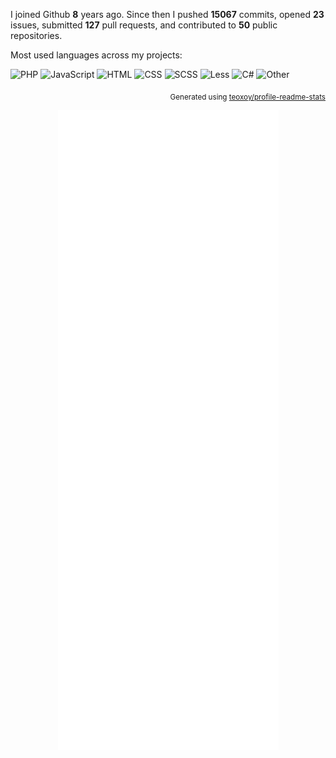 <!--
### Hi there 👋

**jb-lopez/jb-lopez** is a ✨ _special_ ✨ repository because its `README.md` (this file) appears on your GitHub profile.

Here are some ideas to get you started:

- 🔭 I’m currently working on ...
- 🌱 I’m currently learning ...
- 👯 I’m looking to collaborate on ...
- 🤔 I’m looking for help with ...
- 💬 Ask me about ...
- 📫 How to reach me: ...
- 😄 Pronouns: ...
- ⚡ Fun fact: ...

-->

I joined Github **8** years ago. Since then I pushed **15067** commits, opened **23** issues, submitted **127** pull requests, <!-- received **0** stars across **11** personal projects, --> and contributed to **50** public repositories.

Most used languages across my projects:

![PHP](https://img.shields.io/static/v1?style=flat-square&label=%E2%A0%80&color=555&labelColor=%234F5D95&message=PHP%EF%B8%B155.8%25)
![JavaScript](https://img.shields.io/static/v1?style=flat-square&label=%E2%A0%80&color=555&labelColor=%23f1e05a&message=JavaScript%EF%B8%B132.3%25)
![HTML](https://img.shields.io/static/v1?style=flat-square&label=%E2%A0%80&color=555&labelColor=%23e34c26&message=HTML%EF%B8%B16.3%25)
![CSS](https://img.shields.io/static/v1?style=flat-square&label=%E2%A0%80&color=555&labelColor=%23563d7c&message=CSS%EF%B8%B13.8%25)
![SCSS](https://img.shields.io/static/v1?style=flat-square&label=%E2%A0%80&color=555&labelColor=%23c6538c&message=SCSS%EF%B8%B10.5%25)
![Less](https://img.shields.io/static/v1?style=flat-square&label=%E2%A0%80&color=555&labelColor=%231d365d&message=Less%EF%B8%B10.4%25)
![C#](https://img.shields.io/static/v1?style=flat-square&label=%E2%A0%80&color=555&labelColor=%23178600&message=C%23%EF%B8%B10.1%25)
![Other](https://img.shields.io/static/v1?style=flat-square&label=%E2%A0%80&color=555&labelColor=%23ededed&message=Other%EF%B8%B10.4%25)

<p align="right"><sub>Generated using <a href="https://github.com/marketplace/actions/profile-readme-stats">teoxoy/profile-readme-stats</a></sub></p>

<div align="center">

  ![Metrics](https://github.com/jb-lopez/jb-lopez/blob/main/github-metrics.svg)
  <!--
  [![](https://raw.githubusercontent.com/jb-lopez/jb-lopez/production/profile-summary-card-output/github_dark/0-profile-details.svg)](https://github.com/vn7n24fzkq/github-profile-summary-cards)
  [![](https://raw.githubusercontent.com/jb-lopez/jb-lopez/production/profile-summary-card-output/github_dark/1-repos-per-language.svg)](https://github.com/vn7n24fzkq/github-profile-summary-cards) [![](https://raw.githubusercontent.com/jb-lopez/jb-lopez/production/profile-summary-card-output/github_dark/2-most-commit-language.svg)](https://github.com/vn7n24fzkq/github-profile-summary-cards)
  [![](https://raw.githubusercontent.com/jb-lopez/jb-lopez/production/profile-summary-card-output/github_dark/3-stats.svg)](https://github.com/vn7n24fzkq/github-profile-summary-cards) [![](https://raw.githubusercontent.com/jb-lopez/jb-lopez/production/profile-summary-card-output/github_dark/4-productive-time.svg)](https://github.com/vn7n24fzkq/github-profile-summary-cards)-->

</div>
